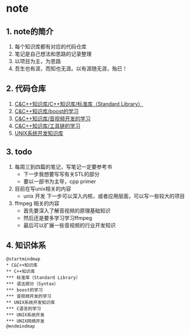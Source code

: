 # note

## 1. note的简介

1. 每个知识库都有对应的代码仓库
2. 笔记是自己想法和思路的记录整理
3. 以项目为主，为思路
4. 吾生也有涯，而知也无涯。以有涯随无涯，殆已！

## 2. 代码仓库

1. [C&C++知识库/C++知识库/标准库（Standard Library）](https://github.com/ZhanghHaoDev/std_stu)
2. [C&C++知识库/boost的学习](https://github.com/ZhanghHaoDev/boost_stu)
3. [C&C++知识库/音视频开发的学习](https://github.com/ZhanghHaoDev/av_dev_study.git)
4. [C&C++知识库/工具链的学习](https://github.com/ZhanghHaoDev/cmake)
5. [UNIX系统开发知识库](https://github.com/ZhanghHaoDev/unix_stu.git)

## 3. todo

1. 每周三到四篇的笔记，写笔记一定要参考书
    + 下一步我想要写写有关STL的部分
    + 要以一部书为主导，cpp primer
2. 目前在写unix相关的内容
    + unix 开发 下一步可以深入内核，或者应用层面，可以写一些较大的项目
3. ffmpeg 相关的内容
    + 首先要深入了解音视频的原理基础知识
    + 然后还是要多学习学习ffmpeg
    + 最后可以扩展一些音视频的行业开发知识

## 4. 知识体系

```plantuml
@startmindmap
* C&C++知识库
** C++知识库
*** 标准库（Standard Library）
*** 语法部分（Syntax）
*** boost的学习
*** 音视频开发的学习
** UNIX系统开发知识库
*** C语言的学习
*** UNIX系统开发
*** UNIX网络开发
@endmindmap
```

